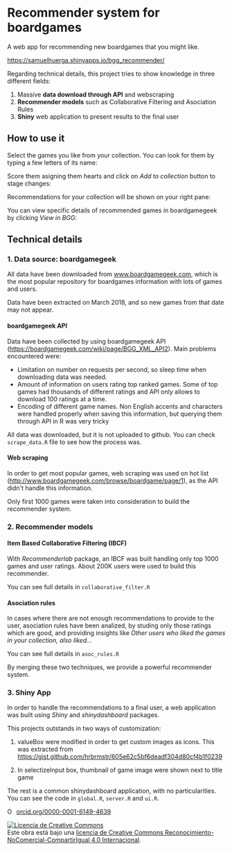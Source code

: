 # Recommender system for boardgames

A web app for recommending new boardgames that you might like. 

https://samuelhuerga.shinyapps.io/bgg_recommender/

Regarding technical details, this project tries to show knowledge in three different fields:
1. Massive **data download through API** and webscraping
2. **Recommender models** such as Collaborative Filtering and Asociation Rules
3. **Shiny** web application to present results to the final user

## How to use it

Select the games you like from your collection. You can look for them by typing a few letters of its name:


Score them asigning them hearts and click on _Add to collection_ button to stage changes:


Recommendations for your collection will be shown on your right pane:


You can view specific details of recommended games in boardgamegeek by clicking _View in BGG_:


## Technical details

### 1. Data source: boardgamegeek
All data have been downloaded from www.boardgamegeek.com, which is the most popular repository for boardgames information with lots of games and users. 

Data have been extracted on March 2018, and so new games from that date may not appear.

#### boardgamegeek API

Data have been collected by using boardgamegeek API (https://boardgamegeek.com/wiki/page/BGG_XML_API2).
Main problems encountered were:
* Limitation on number on requests per second, so sleep time when downloading data was needed.
* Amount of information on users rating top ranked games. Some of top games had thousands of different ratings and API only allows to download 100 ratings at a time.
* Encoding of different game names. Non English accents and characters were handled properly when saving this information, but querying them through API in R was very tricky

All data was downloaded, but it is not uploaded to github. You can check `scrape_data.R` file to see how the process was.

#### Web scraping

In order to get most popular games, web scraping was used on hot list (http://www.boardgamegeek.com/browse/boardgame/page/1), as the API didn't handle this information.

Only first 1000 games were taken into consideration to build the recommender system.


### 2. Recommender models

#### Item Based Collaborative Filtering (IBCF)

With _Recommenderlab_ package, an IBCF was built handling only top 1000 games and user ratings. About 200K users were used to build this recommender. 

You can see full details in `collaborative_filter.R`

#### Asociation rules

In cases where there are not enough recommendations to provide to the user, asociation rules have been analized, by studing only those ratings which are good, and providing insights like _Other users who liked the games in your collection, also liked..._

You can see full details in `asoc_rules.R`

By merging these two techniques, we provide a powerful recommender system.


### 3. Shiny App

In order to handle the recommendations to a final user, a web application was built using _Shiny_ and _shinydashboard_ packages.

This projects outstands in two ways of customization:

1. valueBox were modified in order to get custom images as icons. This was extracted from https://gist.github.com/hrbrmstr/605e62c5bf6deadf304d80cf4b1f0239

2. In selectizeInput box, thumbnail of game image were shown next to title game

The rest is a common shinydashboard application, with no particularities. You can see the code in `global.R`, `server.R` and `ui.R`.





<div itemscope itemtype="https://schema.org/Person"><a itemprop="sameAs" content="https://orcid.org/0000-0001-6149-4639" href="https://orcid.org/0000-0001-6149-4639" target="orcid.widget" rel="noopener noreferrer" style="vertical-align:top;"><img src="https://orcid.org/sites/default/files/images/orcid_16x16.png" style="width:1em;margin-right:.5em;" alt="ORCID iD icon">orcid.org/0000-0001-6149-4639</a></div>

<a rel="license" href="http://creativecommons.org/licenses/by-nc-sa/4.0/"><img alt="Licencia de Creative Commons" style="border-width:0" src="https://i.creativecommons.org/l/by-nc-sa/4.0/88x31.png" /></a><br />Este obra está bajo una <a rel="license" href="http://creativecommons.org/licenses/by-nc-sa/4.0/">licencia de Creative Commons Reconocimiento-NoComercial-CompartirIgual 4.0 Internacional</a>.

